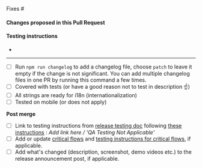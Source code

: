 Fixes #

#### Changes proposed in this Pull Request

<!--
Title: A descriptive, yet concise, title.
-->

<!--
Description: Write a brief summary about this PR. As you compose your summary, consider each of these questions and address them if appropriate. Why is this change needed? What does this change do? Were there other solutions you considered? Why did you choose to pursue this solution? Describe any trade-offs you might have had to make.
-->

<!--
Questions for PR author:
- How can this code break?
- What are we doing to make sure this code doesn't break?
-->

<!--
Images or gifs: Include before and after screenshots or gifs/videos when it makes sense.
-->

#### Testing instructions

<!--
Testing instructions: How should this be tested and how can a reviewer test the end-user functionality? Are there known issues that you plan to address in a future PR? Are there any side effects that readers should be aware of?
-->

<!--
Add as many details as possible to help others reproduce the issue and test the fix.
"Before / After" screenshots can also be very helpful when the change is visual.
-->

*

-------------------

- [ ] Run `npm run changelog` to add a changelog file, choose `patch` to leave it empty if the change is not significant. You can add multiple changelog files in one PR by running this command a few times. 
- [ ] Covered with tests (or have a good reason not to test in description ☝️)
- [ ] All strings are ready for i18n (internationalization)
- [ ] Tested on mobile (or does not apply)

**Post merge**

<!--
Make sure you edit the page for the current release when adding testing instructions.
We often create a blank page ahead of time for the next release.
If this PR need not be QA tested, edit to 'QA Testing Not Applicable'
-->

- [ ] Link to testing instructions from [release testing doc](https://github.com/Automattic/woocommerce-payments/wiki/Release-testing-instructions) following [these instructions](https://github.com/Automattic/woocommerce-payments/wiki/How-to-write-good-manual-testing-scenarios) : _Add link here / 'QA Testing Not Applicable'_
- [ ] Add or update [critical flows](https://github.com/Automattic/woocommerce-payments/wiki/Critical-flows) and [testing instructions for critical flows](https://github.com/Automattic/woocommerce-payments/wiki/Testing-instructions-for-critical-flows), if applicable.
- [ ] Add what's changed (description, screenshot, demo videos etc.) to the release announcement post, if applicable.
